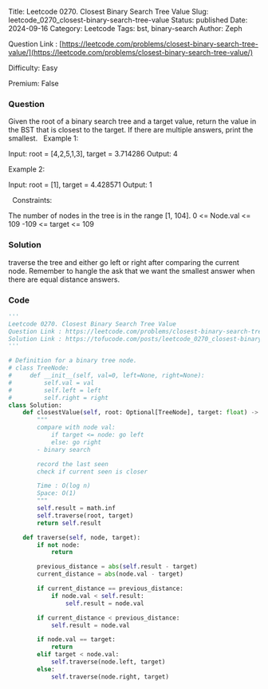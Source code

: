 Title: Leetcode 0270. Closest Binary Search Tree Value
Slug: leetcode_0270_closest-binary-search-tree-value
Status: published
Date: 2024-09-16
Category: Leetcode
Tags: bst, binary-search
Author: Zeph

Question Link : [https://leetcode.com/problems/closest-binary-search-tree-value/](https://leetcode.com/problems/closest-binary-search-tree-value/)

Difficulty: Easy

Premium: False

### Question
Given the root of a binary search tree and a target value, return the value in the BST that is closest to the target. If there are multiple answers, print the smallest.
 
Example 1:


Input: root = [4,2,5,1,3], target = 3.714286
Output: 4

Example 2:

Input: root = [1], target = 4.428571
Output: 1

 
Constraints:

The number of nodes in the tree is in the range [1, 104].
0 <= Node.val <= 109
-109 <= target <= 109

### Solution

traverse the tree and either go left or right after comparing the current node. Remember to hangle the ask that we want the smallest answer when there are equal distance answers. 

### Code
```python
'''
Leetcode 0270. Closest Binary Search Tree Value
Question Link : https://leetcode.com/problems/closest-binary-search-tree-value/
Solution Link : https://tofucode.com/posts/leetcode_0270_closest-binary-search-tree-value.html
'''

# Definition for a binary tree node.
# class TreeNode:
#     def __init__(self, val=0, left=None, right=None):
#         self.val = val
#         self.left = left
#         self.right = right
class Solution:
    def closestValue(self, root: Optional[TreeNode], target: float) -> int:
        """
        compare with node val:
            if target <= node: go left
            else: go right
        - binary search

        record the last seen
        check if current seen is closer

        Time : O(log n)
        Space: O(1)
        """
        self.result = math.inf
        self.traverse(root, target)
        return self.result

    def traverse(self, node, target):
        if not node:
            return

        previous_distance = abs(self.result - target)
        current_distance = abs(node.val - target)

        if current_distance == previous_distance:
            if node.val < self.result:
                self.result = node.val

        if current_distance < previous_distance:
            self.result = node.val

        if node.val == target:
            return
        elif target < node.val:
            self.traverse(node.left, target)
        else:
            self.traverse(node.right, target)


```

